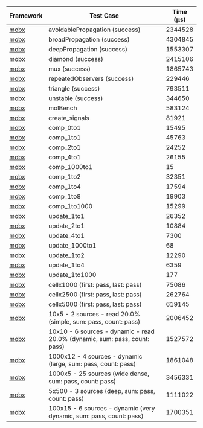 | Framework | Test Case | Time (μs) |
| --- | --- | --- |
| [mobx](https://github.com/mobxjs/mobx.dart) | avoidablePropagation (success) | 2344528 |
| [mobx](https://github.com/mobxjs/mobx.dart) | broadPropagation (success) | 4304845 |
| [mobx](https://github.com/mobxjs/mobx.dart) | deepPropagation (success) | 1553307 |
| [mobx](https://github.com/mobxjs/mobx.dart) | diamond (success) | 2415106 |
| [mobx](https://github.com/mobxjs/mobx.dart) | mux (success) | 1865743 |
| [mobx](https://github.com/mobxjs/mobx.dart) | repeatedObservers (success) | 229446 |
| [mobx](https://github.com/mobxjs/mobx.dart) | triangle (success) | 793511 |
| [mobx](https://github.com/mobxjs/mobx.dart) | unstable (success) | 344650 |
| [mobx](https://github.com/mobxjs/mobx.dart) | molBench | 583124 |
| [mobx](https://github.com/mobxjs/mobx.dart) | create_signals | 81921 |
| [mobx](https://github.com/mobxjs/mobx.dart) | comp_0to1 | 15495 |
| [mobx](https://github.com/mobxjs/mobx.dart) | comp_1to1 | 45763 |
| [mobx](https://github.com/mobxjs/mobx.dart) | comp_2to1 | 24252 |
| [mobx](https://github.com/mobxjs/mobx.dart) | comp_4to1 | 26155 |
| [mobx](https://github.com/mobxjs/mobx.dart) | comp_1000to1 | 15 |
| [mobx](https://github.com/mobxjs/mobx.dart) | comp_1to2 | 32351 |
| [mobx](https://github.com/mobxjs/mobx.dart) | comp_1to4 | 17594 |
| [mobx](https://github.com/mobxjs/mobx.dart) | comp_1to8 | 19903 |
| [mobx](https://github.com/mobxjs/mobx.dart) | comp_1to1000 | 15299 |
| [mobx](https://github.com/mobxjs/mobx.dart) | update_1to1 | 26352 |
| [mobx](https://github.com/mobxjs/mobx.dart) | update_2to1 | 10884 |
| [mobx](https://github.com/mobxjs/mobx.dart) | update_4to1 | 7300 |
| [mobx](https://github.com/mobxjs/mobx.dart) | update_1000to1 | 68 |
| [mobx](https://github.com/mobxjs/mobx.dart) | update_1to2 | 12290 |
| [mobx](https://github.com/mobxjs/mobx.dart) | update_1to4 | 6359 |
| [mobx](https://github.com/mobxjs/mobx.dart) | update_1to1000 | 177 |
| [mobx](https://github.com/mobxjs/mobx.dart) | cellx1000 (first: pass, last: pass) | 75086 |
| [mobx](https://github.com/mobxjs/mobx.dart) | cellx2500 (first: pass, last: pass) | 262764 |
| [mobx](https://github.com/mobxjs/mobx.dart) | cellx5000 (first: pass, last: pass) | 619145 |
| [mobx](https://github.com/mobxjs/mobx.dart) | 10x5 - 2 sources - read 20.0% (simple, sum: pass, count: pass) | 2006452 |
| [mobx](https://github.com/mobxjs/mobx.dart) | 10x10 - 6 sources - dynamic - read 20.0% (dynamic, sum: pass, count: pass) | 1527572 |
| [mobx](https://github.com/mobxjs/mobx.dart) | 1000x12 - 4 sources - dynamic (large, sum: pass, count: pass) | 1861048 |
| [mobx](https://github.com/mobxjs/mobx.dart) | 1000x5 - 25 sources (wide dense, sum: pass, count: pass) | 3456331 |
| [mobx](https://github.com/mobxjs/mobx.dart) | 5x500 - 3 sources (deep, sum: pass, count: pass) | 1111022 |
| [mobx](https://github.com/mobxjs/mobx.dart) | 100x15 - 6 sources - dynamic (very dynamic, sum: pass, count: pass) | 1700351 |
